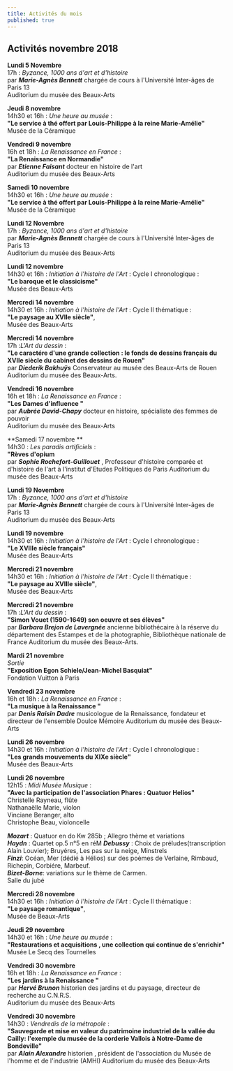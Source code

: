 ```yaml
---
title: Activités du mois
published: true
---
```

## Activités novembre 2018  

**Lundi 5 Novembre**  
17h : _Byzance, 1000 ans d'art et d'histoire_  
par **_Marie-Agnès Bennett_** chargée de cours à l'Université Inter-âges de Paris 13  
Auditorium du musée des Beaux-Arts

 **Jeudi 8 novembre**  
14h30 et 16h : _Une heure au musée_ :  
**"Le service à thé offert par Louis-Philippe à la reine Marie-Amélie"**  
Musée de la Céramique  

**Vendredi 9 novembre**  
16h et 18h : _La Renaissance en France_ :  
**"La Renaissance en Normandie"**  
par **_Etienne Faisant_** docteur en histoire de l'art  
Auditorium du musée des Beaux-Arts  

**Samedi 10 novembre**  
14h30 et 16h : _Une heure au musée_ :  
**"Le service à thé offert par Louis-Philippe à la reine Marie-Amélie"**  
Musée de la Céramique 

 **Lundi 12 Novembre**  
17h : _Byzance, 1000 ans d'art et d'histoire_  
par **_Marie-Agnès Bennett_** chargée de cours à l'Université Inter-âges de Paris 13  
Auditorium du musée des Beaux-Arts


 **Lundi 12 novembre**  
14h30 et 16h : _Initiation à l'histoire de l'Art_ : Cycle I chronologique :  
**"Le baroque et le classicisme"**  
Musée des Beaux-Arts  

**Mercredi 14 novembre**  
14h30 et 16h : _Initiation à l'histoire de l'Art_ : Cycle II thématique :  
**"Le paysage au XVIIe siècle"**,  
Musée des Beaux-Arts 

**Mercredi 14 novembre**  
17h :_L'Art du dessin_ :  
**"Le caractére d'une grande collection : le fonds de dessins français du XVIIe siècle du cabinet des dessins de Rouen"**  
par **_Diederik Bakhuÿs_** Conservateur au musée des Beaux-Arts de Rouen 
Auditorium du musée des Beaux-Arts.

**Vendredi 16 novembre**  
16h et 18h : _La Renaissance en France_ :  
**"Les Dames d'influence "**  
par **_Aubrée David-Chapy_** docteur en histoire, spécialiste des femmes de pouvoir  
Auditorium du musée des Beaux-Arts 

**Samedi 17 novembre **  
14h30  : _Les paradis artificiels_ :  
**"Rèves d'opium**  
par **_Sophie Rochefort-Guillouet_** , Professeur d'histoire comparée et d'histoire de l'art à l'institut d'Etudes Politiques de Paris 
Auditorium du musée des Beaux-Arts 

**Lundi 19 Novembre**  
17h : _Byzance, 1000 ans d'art et d'histoire_  
par **_Marie-Agnès Bennett_** chargée de cours à l'Université Inter-âges de Paris 13  
Auditorium du musée des Beaux-Arts

**Lundi 19 novembre**  
14h30 et 16h : _Initiation à l'histoire de l'Art_ : Cycle I chronologique :  
**"Le XVIIIe siècle français"**  
Musée des Beaux-Arts

**Mercredi 21 novembre**  
14h30 et 16h : _Initiation à l'histoire de l'Art_ : Cycle II thématique :  
**"Le paysage au XVIIIe siècle"**,  
Musée des Beaux-Arts 
   
**Mercredi 21 novembre**  
17h :_L'Art du dessin_ :  
**"Simon Vouet (1590-1649) son oeuvre et ses élèves"**  
par **_Barbara Brejon de Lavergnée_** ancienne bibliothécaire  à la réserve du département des Estampes et de la photographie, Bibliothèque nationale de France 
Auditorium du musée des Beaux-Arts.

**Mardi 21 novembre**  
_Sortie_  
**"Exposition Egon Schiele/Jean-Michel Basquiat"**  
Fondation Vuitton à Paris

**Vendredi 23 novembre**  
16h et 18h : _La Renaissance en France_ :  
**"La musique à la Renaissance "**  
par **_Denis Raisin Dadre_** musicologue de la Renaissance, fondateur et directeur de l'ensemble Doulce Mémoire
Auditorium du musée des Beaux-Arts 

**Lundi 26 novembre**  
14h30 et 16h : _Initiation à l'histoire de l'Art_ : Cycle I chronologique :  
**"Les grands mouvements du XIXe siècle"**  
Musée des Beaux-Arts 

**Lundi 26 novembre**  
12h15 : _Midi Musée Musique_ :  
**"Avec la participation de l'association Phares : Quatuor Helios"**  
Christelle Rayneau, flûte  
Nathanaëlle Marie, violon  
Vinciane Beranger, alto  
Christophe Beau, violoncelle  

**_Mozart_** : Quatuor en do Kw 285b ; Allegro thème et variations  
**_Haydn_** : Quartet op.5 n°5 en réM
**_Debussy_** : Choix de préludes(transcription Alain Louvier); Bruyéres, Les pas sur la neige, Minstrels  
**_Finzi_**: Océan, Mer (dédié à Hélios) sur des poèmes de Verlaine, Rimbaud, Richepin, Corbiére, Marbeuf.  
**_Bizet-Borne_**: variations sur le thème de Carmen.  
Salle du jubé   

**Mercredi 28 novembre**  
14h30 et 16h : _Initiation à l'histoire de l'Art_ : Cycle II thématique :  
**"Le paysage romantique"**,  
Musée de Beaux-Arts 

**Jeudi 29 novembre**  
14h30 et 16h : _Une heure au musée_ :  
**"Restaurations et acquisitions , une collection qui continue de s'enrichir"**  
Musée Le Secq des Tournelles

**Vendredi 30 novembre**  
16h et 18h : _La Renaissance en France_ :  
**"Les jardins à la Renaissance "**  
par **_Hervé Brunon_** historien des jardins et du paysage, directeur de recherche au C.N.R.S.  
Auditorium du musée des Beaux-Arts  

**Vendredi 30 novembre**  
14h30 : _Vendredis de la métropole_ :  
**"Sauvegarde et mise en valeur du patrimoine industriel de la vallée du Cailly: l'exemple du musée de la corderie Vallois à Notre-Dame de Bondeville"**  
par **_Alain Alexandre_** historien , président de l'association du Musée de l'homme et de l'industrie (AMHI)  Auditorium du musée des Beaux-Arts

  





 

  